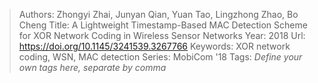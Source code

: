 > Authors: Zhongyi Zhai, Junyan Qian, Yuan Tao, Lingzhong Zhao, Bo Cheng
> Title: A Lightweight Timestamp-Based MAC Detection Scheme for XOR Network Coding in Wireless Sensor Networks
> Year: 2018
> Url: https://doi.org/10.1145/3241539.3267766
> Keywords: XOR network coding, WSN, MAC detection
> Series: MobiCom '18
> Tags: *Define your own tags here, separate by comma*
